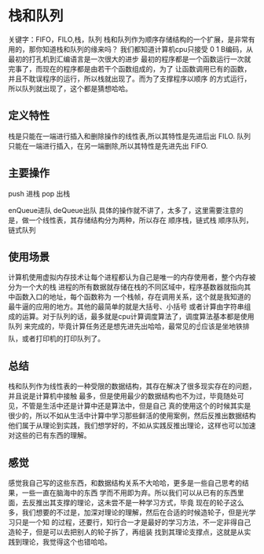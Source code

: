 # 栈和队列
关键字：FIFO，FILO,栈，队列
栈和队列作为顺序存储结构的一个扩展，是非常有用的，那你知道栈和队列的缘来吗？
我们都知道计算机cpu只接受 0 1 B编码，从最初的打孔机到汇编语言是一次很大的进步
最初的程序都是一个函数运行一次就完事了，而现在的程序都是由若干个函数组成的，为了
让函数调用已有的函数，并且不耽误程序的运行，所以栈就出现了。而为了支撑程序以顺序
的方式运行，所以队列就出现了，这个都是猜想哈哈。
##  定义特性
栈是只能在一端进行插入和删除操作的线性表,所以其特性是先进后出 FILO.
队列只能在一端进行插入，在另一端删除,所以其特性是先进先出 FIFO.
## 主要操作
push 进栈  pop 出栈

enQueue进队  deQueue出队
具体的操作就不讲了，太多了，这里需要注意的是，做一个线性表，其存储结构分为两种，所以存在
顺序栈，链式栈
顺序队列，链式队列
## 使用场景
计算机使用虚拟内存技术让每个进程都认为自己是唯一的内存使用者，整个内存被分为一个大的栈
进程的所有数据就存储在栈的不同区域中，程序基数器就指向其中函数入口的地址，每个函数称为
一个栈帧，存在调用关系，这个就是我知道的最牛逼的应用的地方。其他的最简单的就是大括号、小括号
或者计算由字符串组成的运算。对于队列的话，最多就是cpu计算调度算法了，调度算法基本都是使用队列
来完成的，毕竟计算任务还是想先进先出哈哈，最常见的☝应该是坐地铁排队，或者打印机的打印队列了。
## 总结
栈和队列作为线性表的一种受限的数据结构，其存在解决了很多现实存在的问题，并且说是计算机中接触
最多，但是使用最少的数据结构也不为过，毕竟随处可见，不管是生活中还是计算中还是算法中，但是自己
真的使用这个的时候其实是很少的，所以不如从生活中计算中学习那些鲜活的使用案例，然后反推出数据结构
他们属于从理论到实践，我们想学好的，不如从实践反推出理论，这样也可以加速对这些的已有东西的理解。
## 感觉
感觉我自己写的这些东西，和数据结构关系不大哈哈，更多是一些自己思考的结果，一些一直在脑海中的东西
学而不用即为弃。所以我们可以从已有的东西里面，去反推出其支撑的理论，这未尝不是一种学习方式，毕竟
现在的轮子这么多，我们想要的不过是，加深对理论的理解，然后在合适的时候造轮子，但是光学习只是一个知
的过程，还要行，知行合一才是最好的学习方法，不一定非得自己造轮子，但是可以去把别人的轮子拆了，再组装
找到其理论支撑点，这就是从实践到理论，我觉得这个也错哈哈。
